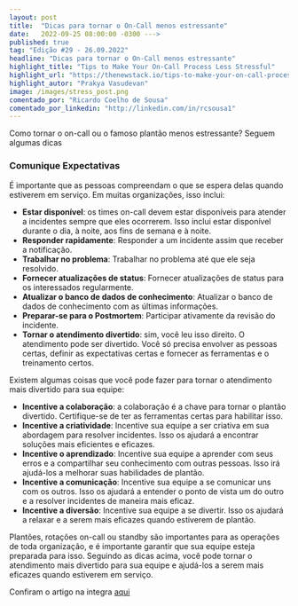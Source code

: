 ```yaml
---
layout: post 
title:  "Dicas para tornar o On-Call menos estressante"
date:   2022-09-25 08:00:00 -0300 --->
published: true
tag: "Edição #29 - 26.09.2022"
headline: "Dicas para tornar o On-Call menos estressante"
highlight_title: "Tips to Make Your On-Call Process Less Stressful"
highlight_url: "https://thenewstack.io/tips-to-make-your-on-call-process-less-stressful/"
highlight_autor: "Prakya Vasudevan"
image: /images/stress_post.png
comentado_por: "Ricardo Coelho de Sousa"
comentado_por_linkedin: "http://linkedin.com/in/rcsousa1"
---
```

Como tornar o on-call ou o famoso plantão menos estressante? Seguem algumas dicas

### Comunique Expectativas
É importante que as pessoas compreendam o que se espera delas quando estiverem em serviço. Em muitas organizações, isso inclui:

- **Estar disponível**: os times on-call devem estar disponíveis para atender a incidentes sempre que eles ocorrerem. Isso inclui estar disponível durante o dia, à noite, aos fins de semana e à noite.
- **Responder rapidamente**: Responder a um incidente assim que receber a notificação.
- **Trabalhar no problema**: Trabalhar no problema até que ele seja resolvido.
- **Fornecer atualizações de status**: Fornecer atualizações de status para os interessados ​​regularmente.
- **Atualizar o banco de dados de conhecimento**: Atualizar o banco de dados de conhecimento com as últimas informações.
- **Preparar-se para o Postmortem**: Participar ativamente da revisão do incidente.
- **Tornar o atendimento divertido**: sim, você leu isso direito. O atendimento pode ser divertido. Você só precisa envolver as pessoas certas, definir as expectativas certas e fornecer as ferramentas e o treinamento certos.

Existem algumas coisas que você pode fazer para tornar o atendimento mais divertido para sua equipe:

- **Incentive a colaboração**: a colaboração é a chave para tornar o plantão divertido. Certifique-se de ter as ferramentas certas para habilitar isso.
- **Incentive a criatividade**: Incentive sua equipe a ser criativa em sua abordagem para resolver incidentes. Isso os ajudará a encontrar soluções mais eficientes e eficazes.
- **Incentive o aprendizado**: Incentive sua equipe a aprender com seus erros e a compartilhar seu conhecimento com outras pessoas. Isso irá ajudá-los a melhorar suas habilidades de plantão.
- **Incentive a comunicação**: Incentive sua equipe a se comunicar uns com os outros. Isso os ajudará a entender o ponto de vista um do outro e a resolver incidentes de maneira mais eficaz.
- **Incentive a diversão**: Incentive sua equipe a se divertir. Isso os ajudará a relaxar e a serem mais eficazes quando estiverem de plantão.

Plantões, rotações on-call ou standby são importantes para as operações de toda organização, e é importante garantir que sua equipe esteja preparada para isso. Seguindo as dicas acima, você pode tornar o atendimento mais divertido para sua equipe e ajudá-los a serem mais eficazes quando estiverem em serviço.

Confiram o artigo na integra [aqui](https://thenewstack.io/tips-to-make-your-on-call-process-less-stressful/)